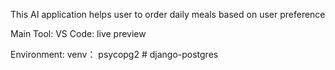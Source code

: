 This AI application helps user to order daily meals based on user preference

Main Tool:
    VS Code:
        live preview


Environment:
    venv：
        psycopg2 # django-postgres
